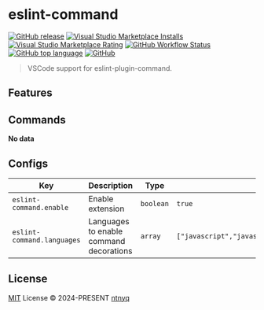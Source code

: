 # eslint-command

[![GitHub release](https://img.shields.io/github/v/release/ntnyq/eslint-command?include_prereleases&label=Visual%20Studio%20Marketplace)](https://marketplace.visualstudio.com/items?itemName=ntnyq.eslint-command)
[![Visual Studio Marketplace Installs](https://img.shields.io/visual-studio-marketplace/i/ntnyq.eslint-command)](https://marketplace.visualstudio.com/items?itemName=ntnyq.eslint-command)
[![Visual Studio Marketplace Rating](https://img.shields.io/visual-studio-marketplace/r/ntnyq.eslint-command)](https://marketplace.visualstudio.com/items?itemName=ntnyq.eslint-command)
[![GitHub Workflow Status](https://img.shields.io/github/workflow/status/ntnyq/eslint-command/CI)](https://github.com/ntnyq/eslint-command/actions/workflows/ci.yml)
[![GitHub top language](https://img.shields.io/github/languages/top/ntnyq/eslint-command)](https://github.com/ntnyq/eslint-command)
[![GitHub](https://img.shields.io/github/license/ntnyq/eslint-command)](https://github.com/ntnyq/eslint-command/blob/master/LICENSE)

> VSCode support for eslint-plugin-command.

## Features

## Commands

<!-- commands -->

**No data**

<!-- commands -->

## Configs

<!-- configs -->

| Key                        | Description                             | Type      | Default                                                           |
| -------------------------- | --------------------------------------- | --------- | ----------------------------------------------------------------- |
| `eslint-command.enable`    | Enable extension                        | `boolean` | `true`                                                            |
| `eslint-command.languages` | Languages to enable command decorations | `array`   | `["javascript","javascriptreact","typescript","typescriptreact"]` |

<!-- configs -->

## License

[MIT](./LICENSE) License © 2024-PRESENT [ntnyq](https://github.com/ntnyq)
